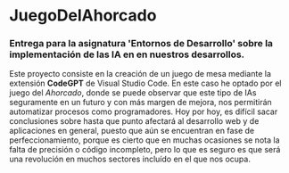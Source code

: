 # JuegoDelAhorcado
### Entrega para la asignatura 'Entornos de Desarrollo' sobre la implementación de las IA en en nuestros desarrollos.  
Este proyecto consiste en la creación de un juego de mesa mediante la extensión **CodeGPT** de Visual Studio Code. En este caso he optado por el juego del *Ahorcado*, donde se puede observar que este tipo de IAs seguramente en un futuro y con más margen de mejora, nos permitirán automatizar procesos como programadores. Hoy por hoy, es difícil sacar conclusiones sobre hasta que punto afectará al desarrollo web y de aplicaciones en general, puesto que aún se encuentran en fase de perfeccionamiento, porque es cierto que en muchas ocasiones se nota la falta de precisión o código incompleto, pero lo que es seguro es que será una revolución en muchos sectores incluído en el que nos ocupa. 

